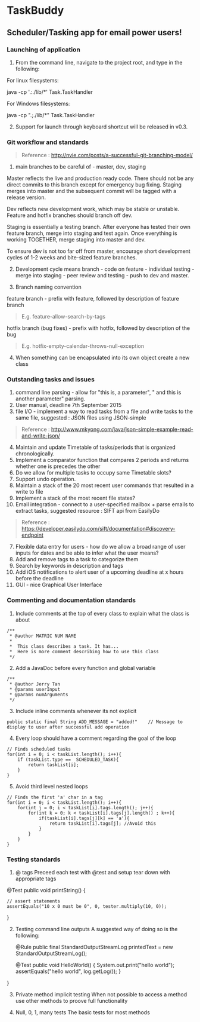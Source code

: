 # TaskBuddy
## Scheduler/Tasking app for email power users! ##

### Launching of application ###

1. From the command line, navigate to the project root, and type in the following:

For linux filesystems:

java -cp '.:./lib/*' Task.TaskHandler

For Windows filesystems:

java -cp ".;./lib/*" Task.TaskHandler

2. Support for launch through keyboard shortcut will be released in v0.3.

### Git workflow and standards ###
>Reference : http://nvie.com/posts/a-successful-git-branching-model/

1.  main branches to be careful of - master, dev, staging

 Master reflects the live and production ready code. There should not be any direct commits to this branch except for emergency bug fixing. Staging merges into master and the subsequent commit will be tagged with a release version.

 Dev reflects new development work, which may be stable or unstable. Feature and hotfix branches should branch off dev.

 Staging is essentially a testing branch. After everyone has tested their own feature branch, merge into staging and test again. Once everything is working TOGETHER, merge staging into master and dev.

 To ensure dev is not too far off from master, encourage short development cycles of 1-2 weeks and bite-sized feature branches. 

2. Development cycle means branch - code on feature - individual testing - merge into staging - peer review and testing - push to dev and master.

3. Branch naming convention

 feature branch - prefix with feature, followed by description of feature branch

>E.g. feature-allow-search-by-tags

 hotfix branch (bug fixes) - prefix with hotfix,  followed by description of the bug

>E.g. hotfix-empty-calendar-throws-null-exception

4. When something can be encapsulated into its own object create a new class

### Outstanding tasks and issues ###

1.  command line parsing - allow for "this is, a parameter", " and this is another parameter" parsing.
2.  User manual, deadline 7th September 2015
3.  file I/O - implement a way to read tasks from a file and write tasks to the same file, suggested : JSON files using JSON-simple
> Reference : http://www.mkyong.com/java/json-simple-example-read-and-write-json/

4.  Maintain and update Timetable of tasks/periods that is organized chronologically.
  1. Implement a comparator function that compares 2 periods and returns whether one is precedes the other
  2. Do we allow for multiple tasks to occupy same Timetable slots?
5. Support undo operation.
  1. Maintain a stack of the 20 most recent user commands that resulted in a write to file
  2. Implement a stack of the most recent file states?
6.  Email integration - connect to a user-specified mailbox + parse emails to extract tasks, suggested resource : SIFT api from EasilyDo
> Reference : https://developer.easilydo.com/sift/documentation#discovery-endpoint
7.  Flexible data entry for users - how do we allow a broad range of user inputs for dates and be able to infer what the user means?
8.  Add and remove tags to a task to categorize them
9.  Search by keywords in description and tags
10.  Add iOS notifications to alert user of a upcoming deadline at x hours before the deadline
11. GUI - nice Graphical User Interface

### Commenting and documentation standards ###

1. Include comments at the top of every class to explain what the class is about

```
/** 
 * @author MATRIC NUM NAME
 * 
 *  This class describes a task. It has...
 *  Here is more comment describing how to use this class
 */
```

2. Add a JavaDoc before every function and global variable

```
/**
 * @author Jerry Tan
 * @params userInput    
 * @params numArguments
 */
```

3. Include inline comments whenever its not explicit

```
public static final String ADD_MESSAGE = "added!"    // Message to display to user after successful add operation
```

4. Every loop should have a comment regarding the goal of the loop

```
// Finds scheduled tasks
for(int i = 0; i < taskList.length(); i++){
	if (taskList.type ==  SCHEDULED_TASK){
		return taskList[i];
	}	
}
```


5. Avoid third level nested loops

```
// Finds the first 'a' char in a tag
for(int i = 0; i < taskList.length(); i++){
	for(int j = 0; i < taskList[i].tags.length(); j++){
		for(int k = 0; k < taskList[i].tags[j].length() ; k++){
			if(taskList[i].tags[j][k] == 'a'){
				return taskList[i].tags[j]; //Avoid this
			}
		}
	}
}
```


### Testing standards ###

1. @ tags
Preceed each test with @test and setup tear down with appropriate tags

  @Test
  public void printString() {

    // assert statements
    assertEquals("10 x 0 must be 0", 0, tester.multiply(10, 0));

  }

2. Testing command line outputs
A suggested way of doing so is the following:

    @Rule
    public final StandardOutputStreamLog printedText = new StandardOutputStreamLog();

    @Test
    public void HelloWorld() {
        System.out.print("hello world");
        assertEquals("hello world", log.getLog());
    }

}

3. Private method implicit testing
When not possible to access a method use other methods to proove full functionality

4. Null, 0, 1, many tests
The basic tests for most methods

